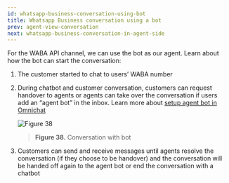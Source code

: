 ```yaml
---
id: whatsapp-business-conversation-using-bot
title: Whatsapp Business conversation using a bot
prev: agent-view-conversation
next: whatsapp-business-conversation-in-agent-side
---
```


For the WABA API channel, we can use the bot as our agent. Learn about how the bot can start the conversation:

1. The customer started to chat to users’ WABA number
2. During chatbot and customer conversation, customers can request handover to agents or agents can take over the conversation if users add an “agent bot” in the inbox. Learn more about [setup agent bot in Omnichat](/kata-omnichat/configure-your-agent-chatbot/setup-agent-bot-in-kata-omnichat)

    ![Figure 38](/assets/images/products/kata-omnichat/image38.png)

    > **Figure 38.** Conversation with bot

3. Customers can send and receive messages until agents resolve the conversation (if they choose to be handover) and the conversation will be handed off again to the agent bot or end the conversation with a chatbot
